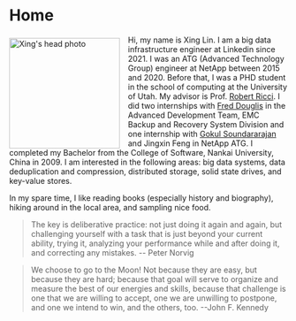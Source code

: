 # Home


<img src="https://xinglin.github.io/images/head.jpg" width="200" style="margin: 5px 15px -1px 0px;" alt="Xing's head photo" align="left"/>

Hi, my name is Xing Lin. 
I am a big data infrastructure engineer at Linkedin since 2021.
I was an ATG (Advanced Technology Group) engineer at NetApp between 2015 and 2020.
Before that, I was a PHD student in the school of computing at the University of Utah. 
My advisor is Prof. [Robert Ricci][ricci]. 
I did two internships with [Fred Douglis][fred] in the Advanced Development Team, EMC Backup and Recovery System Division and one internship with 
[Gokul Soundararajan][gokul] and Jingxin Feng in NetApp ATG.
I completed my Bachelor from the College of Software, Nankai University, China in 2009.
I am interested in the following areas: big data systems, data deduplication and compression, distributed storage, solid state drives, and key-value stores.

In my spare time, I like reading books (especially history and biography), hiking around in the local area, and sampling nice food. 

> The key is deliberative practice: not just doing it again and again, but challenging yourself with a task that is just beyond your current ability, trying it, analyzing your performance while and after doing it, and correcting any mistakes.     -- Peter Norvig


> We choose to go to the Moon! Not because they are easy, but because they are hard; because that goal will serve to organize and measure the best of our energies and skills, because that challenge is one that we are willing to accept, one we are unwilling to postpone, and one we intend to win, and the others, too.   --John F. Kennedy

[ricci]: https://ricci.io/
[fred]: http://www.douglis.org/fred/ 
[gokul]: http://www.gokulsoundar.com/

